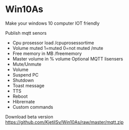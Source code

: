 # Win10As
Make your windows 10 computer IOT friendly

Publish mqtt senors
- Cpu prosessor load /cpuprosessortime
- Volume muted 1=muted 0=not muted /mute 
- Free memory in MB /freememory
- Master volume in % volume
Optional MQTT lisensers
- Mute/Unmute
- Volume
- Suspend PC
- Shutdown
- Toast message
- TTS
- Reboot
- Hibrernate
- Custom commands

Download beta version https://github.com/KjetilSv/Win10As/raw/master/mqtt.zip

